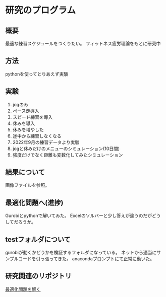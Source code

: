 # 研究のプログラム

## 概要

最適な練習スケジュールをつくりたい。
フィットネス疲労理論をもとに研究中

## 方法
pythonを使ってとりあえず実験

## 実験
1. jogのみ
2. ペース走導入
3. スピード練習を導入
4. 休みを導入
5. 休みを増やした
6. 途中から練習しなくなる
7. 2022年9月の練習データより実験
8. jogと休みだけのメニューのシミュレーション(10日間)
9. 強度だけでなく距離も変数化してみたシミュレーション

## 結果について

画像ファイルを参照。

## 最適化問題へ(進捗)

Gurobiとpythonで解いてみた。
Excelのソルバーと少し答えが違うのだがどうしてだろうか。

## testフォルダについて
gurobiが動くかどうかを検証するフォルダになっている。
ネットから適当にサンプルコードを引っ張ってきた。
anacondaプロンプトにて正常に動いた。

## 研究関連のリポジトリ
[最適化問題を解く](https://github.com/teru12012000/python_gurobi)

